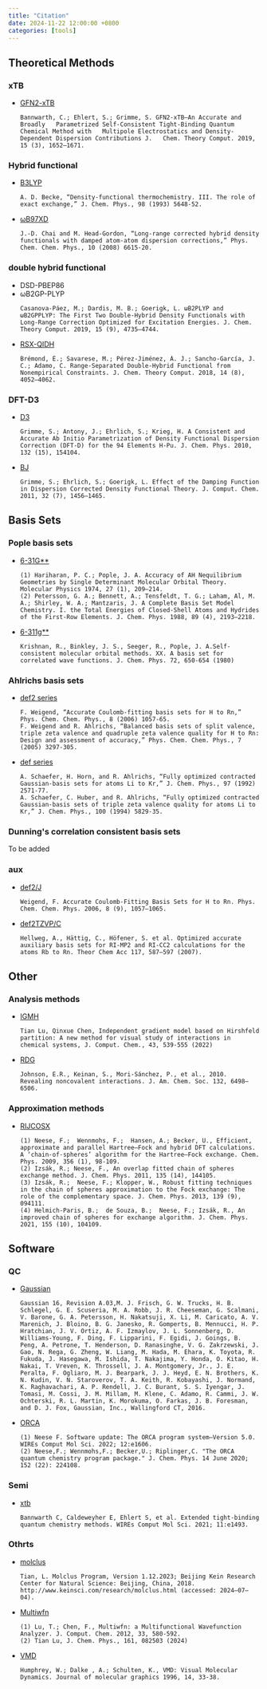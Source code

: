 ```yaml
---
title: "Citation"
date: 2024-11-22 12:00:00 +0800
categories: [tools] 
---
```

## Theoretical Methods

### xTB

- [GFN2-xTB](https://pubs.acs.org/doi/10.1021/acs.jctc.8b01176)
  ```
  Bannwarth, C.; Ehlert, S.; Grimme, S. GFN2-xTB—An Accurate and Broadly   Parametrized Self-Consistent Tight-Binding Quantum Chemical Method with   Multipole Electrostatics and Density-Dependent Dispersion Contributions J.   Chem. Theory Comput. 2019, 15 (3), 1652–1671.
  ```

### Hybrid functional

- [B3LYP](https://pubs.aip.org/aip/jcp/article/98/7/5648/842114/Density-functional-thermochemistry-III-The-role-of)
  ```
  A. D. Becke, “Density-functional thermochemistry. III. The role of exact exchange,” J. Chem. Phys., 98 (1993) 5648-52.
  ```
- [ωB97XD](https://pubs.rsc.org/en/content/articlelanding/2008/cp/b810189b)
  ```
  J.-D. Chai and M. Head-Gordon, “Long-range corrected hybrid density functionals with damped atom-atom dispersion corrections,” Phys. Chem. Chem. Phys., 10 (2008) 6615-20. 
  ```

### double hybrid functional
- DSD-PBEP86
- ωB2GP-PLYP
  ```
  Casanova-Páez, M.; Dardis, M. B.; Goerigk, L. ωB2PLYP and ωB2GPPLYP: The First Two Double-Hybrid Density Functionals with Long-Range Correction Optimized for Excitation Energies. J. Chem. Theory Comput. 2019, 15 (9), 4735–4744.
  ```
- [RSX-QIDH](https://pubs.acs.org/doi/full/10.1021/acs.jctc.8b00261#:~:text=Named%20RSX-QIDH%2C%20the%20functional%20is%20free%20from%20any,eliminating%20the%20self-interaction%20error%20for%20this%20one-electron%20system.)
  ```
  Brémond, É.; Savarese, M.; Pérez-Jiménez, Á. J.; Sancho-García, J. C.; Adamo, C. Range-Separated Double-Hybrid Functional from Nonempirical Constraints. J. Chem. Theory Comput. 2018, 14 (8), 4052–4062.
  ```

### DFT-D3

- [D3](https://pubs.aip.org/aip/jcp/article/132/15/154104/926936/A-consistent-and-accurate-ab-initio)
  ```
  Grimme, S.; Antony, J.; Ehrlich, S.; Krieg, H. A Consistent and Accurate Ab Initio Parametrization of Density Functional Dispersion Correction (DFT-D) for the 94 Elements H-Pu. J. Chem. Phys. 2010, 132 (15), 154104.
  ```

- [BJ](https://onlinelibrary.wiley.com/doi/full/10.1002/jcc.21759)
  ```
  Grimme, S.; Ehrlich, S.; Goerigk, L. Effect of the Damping Function in Dispersion Corrected Density Functional Theory. J. Comput. Chem. 2011, 32 (7), 1456–1465.
  ```

## Basis Sets

### Pople basis sets

- [6-31G**](https://www.tandfonline.com/doi/abs/10.1080/00268977400100171)
  ```
  (1) Hariharan, P. C.; Pople, J. A. Accuracy of AH Nequilibrium Geometries by Single Determinant Molecular Orbital Theory. Molecular Physics 1974, 27 (1), 209–214. 
  (2) Petersson, G. A.; Bennett, A.; Tensfeldt, T. G.; Laham, Al, M. A.; Shirley, W. A.; Mantzaris, J. A Complete Basis Set Model Chemistry. I. the Total Energies of Closed‐Shell Atoms and Hydrides of the First‐Row Elements. J. Chem. Phys. 1988, 89 (4), 2193–2218.
  ```
- [6-311g**](https://pubs.aip.org/aip/jcp/article/72/1/650/971433/Self-consistent-molecular-orbital-methods-XX-A)
  ```
  Krishnan, R., Binkley, J. S., Seeger, R., Pople, J. A.Self-consistent molecular orbital methods. XX. A basis set for correlated wave functions. J. Chem. Phys. 72, 650-654 (1980)
  ```

### Ahlrichs basis sets

- [def2 series](https://pubs.rsc.org/en/content/articlelanding/2006/cp/b515623h)
  ```
  F. Weigend, “Accurate Coulomb-fitting basis sets for H to Rn,” Phys. Chem. Chem. Phys., 8 (2006) 1057-65. 
  F. Weigend and R. Ahlrichs, “Balanced basis sets of split valence, triple zeta valence and quadruple zeta valence quality for H to Rn: Design and assessment of accuracy,” Phys. Chem. Chem. Phys., 7 (2005) 3297-305.
  ```
- [def series](https://pubs.aip.org/aip/jcp/article/97/4/2571/927842/Fully-optimized-contracted-Gaussian-basis-sets-for)
  ```
  A. Schaefer, H. Horn, and R. Ahlrichs, “Fully optimized contracted Gaussian-basis sets for atoms Li to Kr,” J. Chem. Phys., 97 (1992) 2571-77. 
  A. Schaefer, C. Huber, and R. Ahlrichs, “Fully optimized contracted Gaussian-basis sets of triple zeta valence quality for atoms Li to Kr,” J. Chem. Phys., 100 (1994) 5829-35. 
  ```

### Dunning's correlation consistent basis sets

To be added

### aux
- [def2/J](https://doi.org/10.1039/B515623H)
  ```
  Weigend, F. Accurate Coulomb-Fitting Basis Sets for H to Rn. Phys. Chem. Chem. Phys. 2006, 8 (9), 1057–1065.
  ```
- [def2TZVP/C](https://doi.org/10.1007/s00214-007-0250-5)
  ```
  Hellweg, A., Hättig, C., Höfener, S. et al. Optimized accurate auxiliary basis sets for RI-MP2 and RI-CC2 calculations for the atoms Rb to Rn. Theor Chem Acc 117, 587–597 (2007).
  ```

## Other

### Analysis methods

- [IGMH](https://onlinelibrary.wiley.com/doi/10.1002/jcc.26812)
  ```
  Tian Lu, Qinxue Chen, Independent gradient model based on Hirshfeld partition: A new method for visual study of interactions in chemical systems, J. Comput. Chem., 43, 539-555 (2022)
  ```


- [RDG](https://doi.org/10.1021/ja100936w)
  ```
  Johnson, E.R., Keinan, S., Mori-Sánchez, P., et al., 2010. Revealing noncovalent interactions. J. Am. Chem. Soc. 132, 6498–6506. 
  ```

### Approximation methods

- [RIJCOSX](https://www.sciencedirect.com/science/article/pii/S0301010408005089)
  ```
  (1) Neese, F.;  Wennmohs, F.;  Hansen, A.; Becker, U., Efficient, approximate and parallel Hartree–Fock and hybrid DFT calculations. A ‘chain-of-spheres’ algorithm for the Hartree–Fock exchange. Chem. Phys. 2009, 356 (1), 98-109.
  (2) Izsák, R.; Neese, F., An overlap fitted chain of spheres exchange method. J. Chem. Phys. 2011, 135 (14), 144105.
  (3) Izsák, R.;  Neese, F.; Klopper, W., Robust fitting techniques in the chain of spheres approximation to the Fock exchange: The role of the complementary space. J. Chem. Phys. 2013, 139 (9), 094111.
  (4) Helmich-Paris, B.;  de Souza, B.;  Neese, F.; Izsák, R., An improved chain of spheres for exchange algorithm. J. Chem. Phys. 2021, 155 (10), 104109.
  ```

## Software

### QC

- [Gaussian](https://gaussian.com/)
  ```
  Gaussian 16, Revision A.03,M. J. Frisch, G. W. Trucks, H. B. Schlegel, G. E. Scuseria, M. A. Robb, J. R. Cheeseman, G. Scalmani, V. Barone, G. A. Petersson, H. Nakatsuji, X. Li, M. Caricato, A. V. Marenich, J. Bloino, B. G. Janesko, R. Gomperts, B. Mennucci, H. P. Hratchian, J. V. Ortiz, A. F. Izmaylov, J. L. Sonnenberg, D. Williams-Young, F. Ding, F. Lipparini, F. Egidi, J. Goings, B. Peng, A. Petrone, T. Henderson, D. Ranasinghe, V. G. Zakrzewski, J. Gao, N. Rega, G. Zheng, W. Liang, M. Hada, M. Ehara, K. Toyota, R. Fukuda, J. Hasegawa, M. Ishida, T. Nakajima, Y. Honda, O. Kitao, H. Nakai, T. Vreven, K. Throssell, J. A. Montgomery, Jr., J. E. Peralta, F. Ogliaro, M. J. Bearpark, J. J. Heyd, E. N. Brothers, K. N. Kudin, V. N. Staroverov, T. A. Keith, R. Kobayashi, J. Normand, K. Raghavachari, A. P. Rendell, J. C. Burant, S. S. Iyengar, J. Tomasi, M. Cossi, J. M. Millam, M. Klene, C. Adamo, R. Cammi, J. W. Ochterski, R. L. Martin, K. Morokuma, O. Farkas, J. B. Foresman, and D. J. Fox, Gaussian, Inc., Wallingford CT, 2016.
  ```
- [ORCA](https://doi.org/10.1002/wcms.1606)
  ```
  (1) Neese F. Software update: The ORCA program system—Version 5.0. WIREs Comput Mol Sci. 2022; 12:e1606. 
  (2) Neese,F.; Wennmohs,F.; Becker,U.; Riplinger,C. "The ORCA quantum chemistry program package." J. Chem. Phys. 14 June 2020; 152 (22): 224108.
  ```

### Semi

- [xtb](https://doi.org/10.1002/wcms.1493)
  ```
  Bannwarth C, Caldeweyher E, Ehlert S, et al. Extended tight-binding quantum chemistry methods. WIREs Comput Mol Sci. 2021; 11:e1493. 
  ```

### Othrts

- [molclus](http://www.keinsci.com/research/molclus.html)
  ```
  Tian, L. Molclus Program, Version 1.12.2023; Beijing Kein Research Center for Natural Science: Beijing, China, 2018. http://www.keinsci.com/research/molclus.html (accessed: 2024–07–04).
  ```

- [Multiwfn](https://pubs.aip.org/aip/jcp/article/161/8/082503/3309709/A-comprehensive-electron-wavefunction-analysis)
  ```
  (1) Lu, T.; Chen, F., Multiwfn: a Multifunctional Wavefunction Analyzer. J. Comput. Chem. 2012, 33, 580-592.
  (2) Tian Lu, J. Chem. Phys., 161, 082503 (2024)
  ```

- [VMD](https://www.sciencedirect.com/science/article/pii/0263785596000185?via%3Dihub)
  ```
  Humphrey, W.; Dalke , A.; Schulten, K., VMD: Visual Molecular Dynamics. Journal of molecular graphics 1996, 14, 33-38.
  ```
